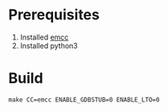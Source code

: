 # Prerequisites
1. Installed [emcc](https://emscripten.org/docs/getting_started/downloads.html)
2. Installed python3

# Build
`make CC=emcc ENABLE_GDBSTUB=0 ENABLE_LTO=0`
